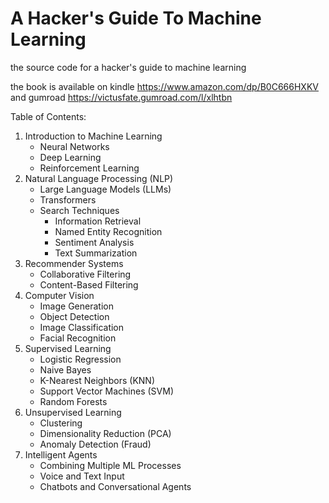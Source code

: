 # A Hacker's Guide To Machine Learning
the source code for a hacker's guide to machine learning

the book is available on kindle https://www.amazon.com/dp/B0C666HXKV and 
gumroad https://victusfate.gumroad.com/l/xlhtbn

Table of Contents:

1. Introduction to Machine Learning
   - Neural Networks
   - Deep Learning
   - Reinforcement Learning
2. Natural Language Processing (NLP)
   - Large Language Models (LLMs)
   - Transformers
   - Search Techniques
      - Information Retrieval
      - Named Entity Recognition
      - Sentiment Analysis
      - Text Summarization
3. Recommender Systems
   - Collaborative Filtering
   - Content-Based Filtering
4. Computer Vision
   - Image Generation
   - Object Detection
   - Image Classification
   - Facial Recognition
5. Supervised Learning
   - Logistic Regression
   - Naive Bayes
   - K-Nearest Neighbors (KNN)
   - Support Vector Machines (SVM)
   - Random Forests
6. Unsupervised Learning
   - Clustering
   - Dimensionality Reduction (PCA)
   - Anomaly Detection (Fraud)
7. Intelligent Agents
   - Combining Multiple ML Processes
   - Voice and Text Input
   - Chatbots and Conversational Agents
